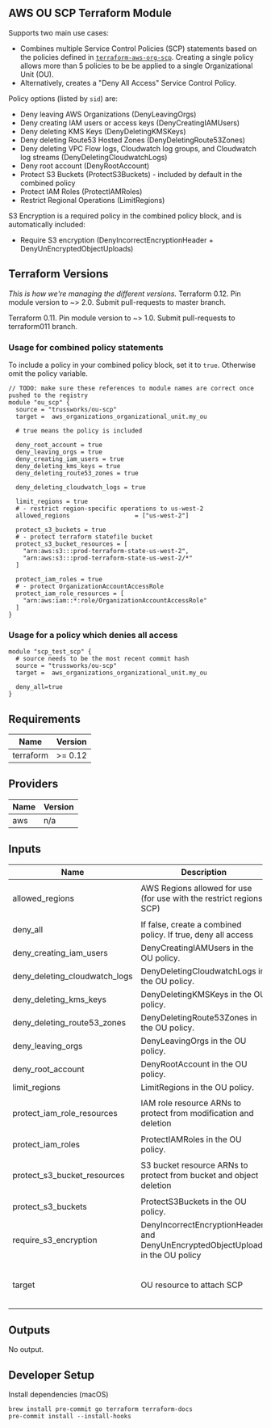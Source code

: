 ## AWS OU SCP Terraform Module

Supports two main use cases:

* Combines multiple Service Control Policies (SCP) statements based on the policies defined in [`terraform-aws-org-scp`](https://github.com/trussworks/terraform-aws-org-scp). Creating a single policy allows more than 5 policies to be be applied to a single Organizational Unit (OU).
* Alternatively, creates a "Deny All Access" Service Control Policy.

Policy options (listed by `sid`) are:

* Deny leaving AWS Organizations (DenyLeavingOrgs)
* Deny creating IAM users or access keys (DenyCreatingIAMUsers)
* Deny deleting KMS Keys (DenyDeletingKMSKeys)
* Deny deleting Route53 Hosted Zones (DenyDeletingRoute53Zones)
* Deny deleting VPC Flow logs, Cloudwatch log groups, and Cloudwatch log streams (DenyDeletingCloudwatchLogs)
* Deny root account (DenyRootAccount)
* Protect S3 Buckets (ProtectS3Buckets) - included by default in the combined policy
* Protect IAM Roles (ProtectIAMRoles)
* Restrict Regional Operations (LimitRegions)

S3 Encryption is a required policy in the combined policy block, and is automatically included:

* Require S3 encryption (DenyIncorrectEncryptionHeader + DenyUnEncryptedObjectUploads)

## Terraform Versions

_This is how we're managing the different versions._
Terraform 0.12. Pin module version to ~> 2.0. Submit pull-requests to master branch.

Terraform 0.11. Pin module version to ~> 1.0. Submit pull-requests to terraform011 branch.

### Usage for combined policy statements

To include a policy in your combined policy block, set it to `true`. Otherwise omit the policy variable.

```hcl
// TODO: make sure these references to module names are correct once pushed to the registry
module "ou_scp" {
  source = "trussworks/ou-scp"
  target =  aws_organizations_organizational_unit.my_ou

  # true means the policy is included

  deny_root_account = true
  deny_leaving_orgs = true
  deny_creating_iam_users = true
  deny_deleting_kms_keys = true
  deny_deleting_route53_zones = true

  deny_deleting_cloudwatch_logs = true

  limit_regions = true
  # - restrict region-specific operations to us-west-2
  allowed_regions                  = ["us-west-2"]

  protect_s3_buckets = true
  # - protect terraform statefile bucket
  protect_s3_bucket_resources = [
    "arn:aws:s3:::prod-terraform-state-us-west-2",
    "arn:aws:s3:::prod-terraform-state-us-west-2/*"
  ]

  protect_iam_roles = true
  # - protect OrganizationAccountAccessRole
  protect_iam_role_resources = [
    "arn:aws:iam::*:role/OrganizationAccountAccessRole"
  ]
}
```

### Usage for a policy which denies all access

```hcl
module "scp_test_scp" {
  # source needs to be the most recent commit hash
  source = "trussworks/ou-scp"
  target =  aws_organizations_organizational_unit.my_ou

  deny_all=true
}
```

<!-- BEGINNING OF PRE-COMMIT-TERRAFORM DOCS HOOK -->
## Requirements

| Name | Version |
|------|---------|
| terraform | >= 0.12 |

## Providers

| Name | Version |
|------|---------|
| aws | n/a |

## Inputs

| Name | Description | Type | Default | Required |
|------|-------------|------|---------|:--------:|
| allowed\_regions | AWS Regions allowed for use (for use with the restrict regions SCP) | `list(string)` | <pre>[<br>  ""<br>]</pre> | no |
| deny\_all | If false, create a combined policy. If true, deny all access | `bool` | `false` | no |
| deny\_creating\_iam\_users | DenyCreatingIAMUsers in the OU policy. | `bool` | `false` | no |
| deny\_deleting\_cloudwatch\_logs | DenyDeletingCloudwatchLogs in the OU policy. | `bool` | `false` | no |
| deny\_deleting\_kms\_keys | DenyDeletingKMSKeys in the OU policy. | `bool` | `false` | no |
| deny\_deleting\_route53\_zones | DenyDeletingRoute53Zones in the OU policy. | `bool` | `false` | no |
| deny\_leaving\_orgs | DenyLeavingOrgs in the OU policy. | `bool` | `false` | no |
| deny\_root\_account | DenyRootAccount in the OU policy. | `bool` | `false` | no |
| limit\_regions | LimitRegions in the OU policy. | `bool` | `false` | no |
| protect\_iam\_role\_resources | IAM role resource ARNs to protect from modification and deletion | `list(string)` | <pre>[<br>  ""<br>]</pre> | no |
| protect\_iam\_roles | ProtectIAMRoles in the OU policy. | `bool` | `false` | no |
| protect\_s3\_bucket\_resources | S3 bucket resource ARNs to protect from bucket and object deletion | `list(string)` | <pre>[<br>  ""<br>]</pre> | no |
| protect\_s3\_buckets | ProtectS3Buckets in the OU policy. | `bool` | `false` | no |
| require\_s3\_encryption | DenyIncorrectEncryptionHeader and DenyUnEncryptedObjectUploads in the OU policy | `bool` | `false` | no |
| target | OU resource to attach SCP | <pre>object({<br>    name = string<br>    id   = string<br>  })</pre> | n/a | yes |

## Outputs

No output.

<!-- END OF PRE-COMMIT-TERRAFORM DOCS HOOK -->

## Developer Setup

Install dependencies (macOS)

```shell
brew install pre-commit go terraform terraform-docs
pre-commit install --install-hooks
```
